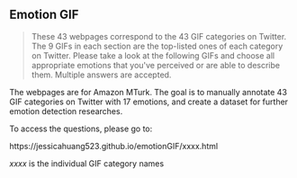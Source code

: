 ## Emotion GIF ##

>These 43 webpages correspond to the 43 GIF categories on Twitter. The 9 GIFs in each section are the top-listed ones of each category on Twitter. Please take a look at the following GIFs and choose all appropriate emotions that you've perceived or are able to describe them. Multiple answers are accepted.

The webpages are for Amazon MTurk. The goal is to manually annotate 43 GIF categories on Twitter with 17 emotions, and create a dataset for further emotion detection researches.

To access the questions, please go to:

https://<span></span>jessicahuang523.github.io/<span></span>emotionGIF/xxxx.html

*xxxx* is the individual GIF category names
